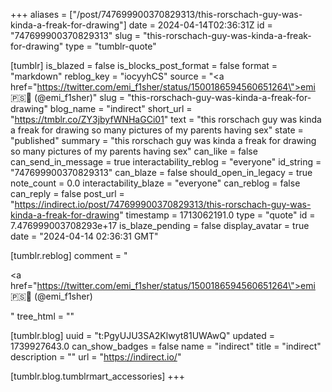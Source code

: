 +++
aliases = ["/post/747699900370829313/this-rorschach-guy-was-kinda-a-freak-for-drawing"]
date = 2024-04-14T02:36:31Z
id = "747699900370829313"
slug = "this-rorschach-guy-was-kinda-a-freak-for-drawing"
type = "tumblr-quote"

[tumblr]
is_blazed = false
is_blocks_post_format = false
format = "markdown"
reblog_key = "iocyyhCS"
source = "<a href=\"https://twitter.com/emi_f1sher/status/1500186594560651264\">emi 🇵🇸🎣 (@emi_f1sher)</a>"
slug = "this-rorschach-guy-was-kinda-a-freak-for-drawing"
blog_name = "indirect"
short_url = "https://tmblr.co/ZY3jbyfWNHaGCi01"
text = "this rorschach guy was kinda a freak for drawing so many pictures of my parents having sex"
state = "published"
summary = "this rorschach guy was kinda a freak for drawing so many pictures of my parents having sex"
can_like = false
can_send_in_message = true
interactability_reblog = "everyone"
id_string = "747699900370829313"
can_blaze = false
should_open_in_legacy = true
note_count = 0.0
interactability_blaze = "everyone"
can_reblog = false
can_reply = false
post_url = "https://indirect.io/post/747699900370829313/this-rorschach-guy-was-kinda-a-freak-for-drawing"
timestamp = 1713062191.0
type = "quote"
id = 7.476999003708293e+17
is_blaze_pending = false
display_avatar = true
date = "2024-04-14 02:36:31 GMT"

[tumblr.reblog]
comment = "<p><a href=\"https://twitter.com/emi_f1sher/status/1500186594560651264\">emi 🇵🇸🎣 (@emi_f1sher)</a></p>"
tree_html = ""

[tumblr.blog]
uuid = "t:PgyUJU3SA2Klwyt81UWAwQ"
updated = 1739927643.0
can_show_badges = false
name = "indirect"
title = "indirect"
description = ""
url = "https://indirect.io/"

[tumblr.blog.tumblrmart_accessories]
+++
